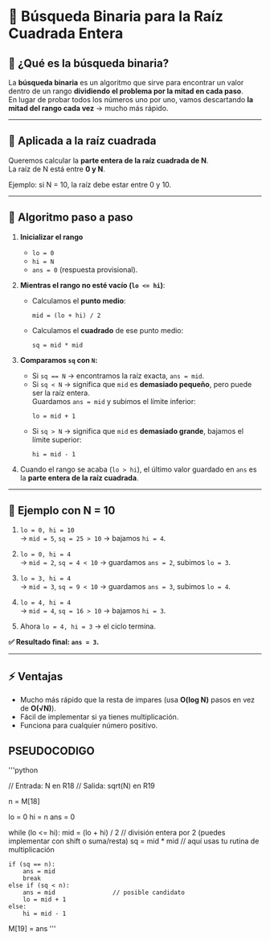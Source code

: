 # 📐 Búsqueda Binaria para la Raíz Cuadrada Entera

## 🔎 ¿Qué es la búsqueda binaria?
La **búsqueda binaria** es un algoritmo que sirve para encontrar un valor dentro de un rango **dividiendo el problema por la mitad en cada paso**.  
En lugar de probar todos los números uno por uno, vamos descartando **la mitad del rango cada vez** → mucho más rápido.

---

## 📐 Aplicada a la raíz cuadrada
Queremos calcular la **parte entera de la raíz cuadrada de N**.  
La raíz de N está entre **0 y N**.  

Ejemplo: si N = 10, la raíz debe estar entre 0 y 10.

---

## 🔹 Algoritmo paso a paso

1. **Inicializar el rango**  
   - `lo = 0`  
   - `hi = N`  
   - `ans = 0` (respuesta provisional).  

2. **Mientras el rango no esté vacío (`lo <= hi`)**:  
   - Calculamos el **punto medio**:  
     ```
     mid = (lo + hi) / 2
     ```
   - Calculamos el **cuadrado** de ese punto medio:  
     ```
     sq = mid * mid
     ```

3. **Comparamos `sq` con `N`:**  
   - Si `sq == N` → encontramos la raíz exacta, `ans = mid`.  
   - Si `sq < N` → significa que `mid` es **demasiado pequeño**, pero puede ser la raíz entera.  
     Guardamos `ans = mid` y subimos el límite inferior:  
     ```
     lo = mid + 1
     ```
   - Si `sq > N` → significa que `mid` es **demasiado grande**, bajamos el límite superior:  
     ```
     hi = mid - 1
     ```

4. Cuando el rango se acaba (`lo > hi`), el último valor guardado en `ans` es la **parte entera de la raíz cuadrada**.

---

## 🔹 Ejemplo con N = 10

1. `lo = 0, hi = 10`  
   → `mid = 5`, `sq = 25 > 10` → bajamos `hi = 4`.  

2. `lo = 0, hi = 4`  
   → `mid = 2`, `sq = 4 < 10` → guardamos `ans = 2`, subimos `lo = 3`.  

3. `lo = 3, hi = 4`  
   → `mid = 3`, `sq = 9 < 10` → guardamos `ans = 3`, subimos `lo = 4`.  

4. `lo = 4, hi = 4`  
   → `mid = 4`, `sq = 16 > 10` → bajamos `hi = 3`.  

5. Ahora `lo = 4, hi = 3` → el ciclo termina.  

**✅ Resultado final: `ans = 3`.**

---

## ⚡ Ventajas
- Mucho más rápido que la resta de impares (usa **O(log N)** pasos en vez de **O(√N)**).  
- Fácil de implementar si ya tienes multiplicación.  
- Funciona para cualquier número positivo.  

## PSEUDOCODIGO 

'''python

// Entrada: N en R18
// Salida: sqrt(N) en R19

n = M[18]

lo = 0
hi = n
ans = 0

while (lo <= hi):
    mid = (lo + hi) / 2          // división entera por 2 (puedes implementar con shift o suma/resta)
    sq = mid * mid               // aquí usas tu rutina de multiplicación

    if (sq == n):
        ans = mid
        break
    else if (sq < n):
        ans = mid                // posible candidato
        lo = mid + 1
    else:
        hi = mid - 1

M[19] = ans
'''